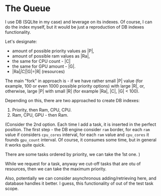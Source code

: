 # The Queue


I use DB (SQLIte in my case) and leverage on its indexes.
Of course, I can do the index myself, but it would be just a reproduction of DB indexes functionality.

Let's designate:
* amount of possible priority values as |P|,
* amount of possible ram values as |Ra|,
* the same for CPU count - |C|
* the same for GPU amount - |G|.
* |Ra|*|C|*|G|=|R| (resources)

The main "fork" in approach is - if we have rather small |P| value (for example, 100 or even 
1000 possible priority options) with large |R|, or, otherwise, large |P| with small |R| 
(for example |Ra|, |C|, |G| < 100).

Depending on this, there are two approached to create DB indexes:
1. Priority, then Ram, CPU, CPU.
2. Ram, CPU, GPU - then Ram. 

(Consider the 2nd option.
Each time I add a task, it is inserted in the perfect position. 
The first step - the DB engine consider `ram` border, for each `ram` value if considers `cpu_cores` interval, 
for each `ram` value and `cpu_cores` it founds `gpu_count` interval.
Of course, it consumes some time, but in general it works quite quick.

There are some tasks ordered by priority, we can take the 1st one. )
 
While we request for a task, anyway we cut-off tasks that are otu of resources, 
then we can take the maximum priority. 

Also, potentially we can consider asynchronous adding/retrieving here, and database handles it better. 
I guess, this functionality of out of the test task scope. 
